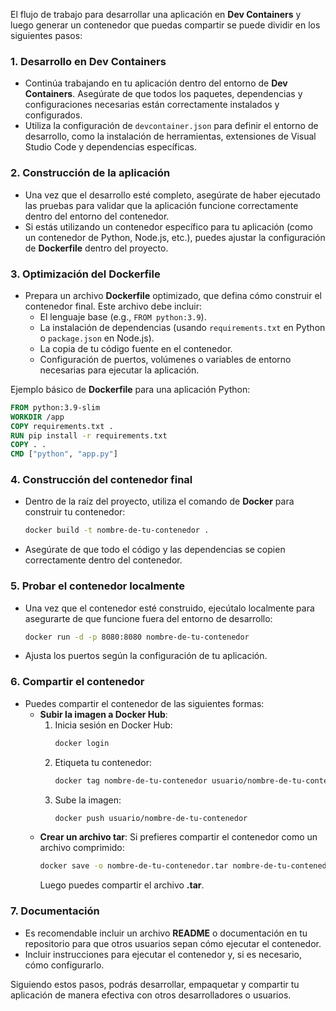 El flujo de trabajo para desarrollar una aplicación en **Dev Containers** y luego generar un contenedor que puedas compartir se puede dividir en los siguientes pasos:

### 1. **Desarrollo en Dev Containers**
   - Continúa trabajando en tu aplicación dentro del entorno de **Dev Containers**. Asegúrate de que todos los paquetes, dependencias y configuraciones necesarias están correctamente instalados y configurados.
   - Utiliza la configuración de `devcontainer.json` para definir el entorno de desarrollo, como la instalación de herramientas, extensiones de Visual Studio Code y dependencias específicas.

### 2. **Construcción de la aplicación**
   - Una vez que el desarrollo esté completo, asegúrate de haber ejecutado las pruebas para validar que la aplicación funcione correctamente dentro del entorno del contenedor.
   - Si estás utilizando un contenedor específico para tu aplicación (como un contenedor de Python, Node.js, etc.), puedes ajustar la configuración de **Dockerfile** dentro del proyecto.

### 3. **Optimización del Dockerfile**
   - Prepara un archivo **Dockerfile** optimizado, que defina cómo construir el contenedor final. Este archivo debe incluir:
     - El lenguaje base (e.g., `FROM python:3.9`).
     - La instalación de dependencias (usando `requirements.txt` en Python o `package.json` en Node.js).
     - La copia de tu código fuente en el contenedor.
     - Configuración de puertos, volúmenes o variables de entorno necesarias para ejecutar la aplicación.
   
   Ejemplo básico de **Dockerfile** para una aplicación Python:
   ```Dockerfile
   FROM python:3.9-slim
   WORKDIR /app
   COPY requirements.txt .
   RUN pip install -r requirements.txt
   COPY . .
   CMD ["python", "app.py"]
   ```

### 4. **Construcción del contenedor final**
   - Dentro de la raíz del proyecto, utiliza el comando de **Docker** para construir tu contenedor:
     ```bash
     docker build -t nombre-de-tu-contenedor .
     ```
   - Asegúrate de que todo el código y las dependencias se copien correctamente dentro del contenedor.

### 5. **Probar el contenedor localmente**
   - Una vez que el contenedor esté construido, ejecútalo localmente para asegurarte de que funcione fuera del entorno de desarrollo:
     ```bash
     docker run -d -p 8080:8080 nombre-de-tu-contenedor
     ```
   - Ajusta los puertos según la configuración de tu aplicación.

### 6. **Compartir el contenedor**
   - Puedes compartir el contenedor de las siguientes formas:
     - **Subir la imagen a Docker Hub**:
       1. Inicia sesión en Docker Hub:
          ```bash
          docker login
          ```
       2. Etiqueta tu contenedor:
          ```bash
          docker tag nombre-de-tu-contenedor usuario/nombre-de-tu-contenedor
          ```
       3. Sube la imagen:
          ```bash
          docker push usuario/nombre-de-tu-contenedor
          ```
     - **Crear un archivo tar**:
       Si prefieres compartir el contenedor como un archivo comprimido:
       ```bash
       docker save -o nombre-de-tu-contenedor.tar nombre-de-tu-contenedor
       ```
       Luego puedes compartir el archivo **.tar**.

### 7. **Documentación**
   - Es recomendable incluir un archivo **README** o documentación en tu repositorio para que otros usuarios sepan cómo ejecutar el contenedor.
   - Incluir instrucciones para ejecutar el contenedor y, si es necesario, cómo configurarlo.

Siguiendo estos pasos, podrás desarrollar, empaquetar y compartir tu aplicación de manera efectiva con otros desarrolladores o usuarios.
